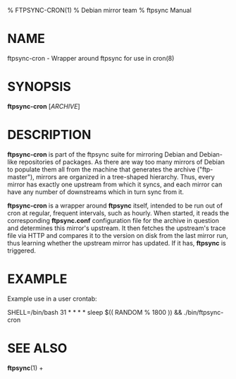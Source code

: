 % FTPSYNC-CRON(1)
% Debian mirror team
% ftpsync Manual

# NAME
ftpsync-cron - Wrapper around ftpsync for use in cron(8)

# SYNOPSIS
**ftpsync-cron** [_ARCHIVE_]

# DESCRIPTION

**ftpsync-cron** is part of the ftpsync suite for mirroring Debian and Debian-like
repositories of packages.  As there are way too many mirrors of Debian to populate
them all from the machine that generates the archive ("ftp-master"), mirrors are
organized in a tree-shaped hierarchy.  Thus, every mirror has exactly one upstream
from which it syncs, and each mirror can have any number of downstreams which in
turn sync from it.

**ftpsync-cron** is a wrapper around **ftpsync** itself, intended to be run out
of cron at regular, frequent intervals, such as hourly.  When started, it reads
the corresponding **ftpsync.conf** configuration file for the archive in
question and determines this mirror's upstream.  It then fetches the upstream's
trace file via HTTP and compares it to the version on disk from the last mirror
run, thus learning whether the upstream mirror has updated.  If it has,
**ftpsync** is triggered.

# EXAMPLE

Example use in a user crontab:

  SHELL=/bin/bash
  31 * * * * sleep $(( RANDOM \% 1800 )) && ./bin/ftpsync-cron

# SEE ALSO
**ftpsync**(1) +
